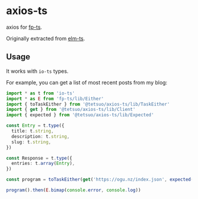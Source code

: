 # axios-ts

axios for [fp-ts](https://github.com/gcanti/fp-ts).

Originally extracted from [elm-ts](https://github.com/gcanti/elm-ts/tree/0.4.4/src/Http.ts).

## Usage

It works with `io-ts` types.

For example, you can get a list of most recent posts from my blog:

```ts
import * as t from 'io-ts'
import * as E from 'fp-ts/lib/Either'
import { toTaskEither } from '@tetsuo/axios-ts/lib/TaskEither'
import { get } from '@tetsuo/axios-ts/lib/Client'
import { expected } from '@tetsuo/axios-ts/lib/Expected'

const Entry = t.type({
  title: t.string,
  description: t.string,
  slug: t.string,
})

const Response = t.type({
  entries: t.array(Entry),
})

const program = toTaskEither(get('https://ogu.nz/index.json', expected(Response)))

program().then(E.bimap(console.error, console.log))
```
